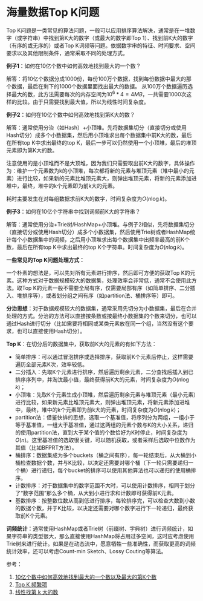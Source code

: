 # 海量数据Top K问题


Top K问题是一类常见的算法问题，一般可以应用排序算法解决，通常是在一堆数字（或字符串）中找到第K大的数字（或最大的数字即Top 1）、找到前K大的数字（有序的或无序的）或者Top K词频等问题。依据数字串的特征、时间要求、空间要求以及其他限制条件，通常采取不同的处理方式。

**例子1**：如何在10亿个数中如何高效地找到最大的一个数？

解答：将10亿个数据分成1000份，每份100万个数据，找到每份数据中最大的那个数据，最后在剩下的1000个数据里面找出最大的数据。 从100万个数据遍历选择最大的数，此方法需要每次的内存空间为$10^6*4=4MB$，一共需要1000次这样的比较。由于只需要找到最大值，所以为线性时间复杂度。

**例子2**：如何在10亿个数中如何高效地找到第K大的数？

解答：通常使用分治（如Hash）+小顶堆。先将数据集切分（直接切分或使用Hash切分）成多个小数据集，然后用小顶堆求出每个数据集中前K大的数，最后在所有top K中求出最终的top K，最后一步可以仍然使用一个小顶堆，最后的堆顶元素即为第K大的数。

注意使用的是小顶堆而不是大顶堆，因为我们只需要取出前K大的数字，具体操作为：维护一个元素数为k的小顶堆，每次都将新的元素与堆顶元素（堆中最小的元素）进行比较，如果新的元素比堆顶元素大，则弹出堆顶元素，将新的元素添加进堆中，最终，堆中的k个元素即为前k大的元素。

耗时主要发生在对每组数据求前K大的数字，时间复杂度为$O(n \log k)$。

**例子3**：如何在10亿个字符串中找到词频前K大的字符串？

解答：通常使用分治+Trie树/HashMap+小顶堆。与例子2相似，先将数据集切分（直接切分或使用Hash切分）成多个小数据集，然后使用Trie树或者HashMap统计每个小数据集中的词频，之后用小顶堆求出每个数据集中出频率最高的前K个数，最后在所有top K中求出最终的top K个字符串。时间复杂度为$O(n \log k)$。

**一些常见的Top K问题处理方式：**

一个朴素的想法是，可以先对所有元素进行排序，然后即可方便的获取Top K的元素。这种方式对于数据规模较大的数据集，处理效率会非常低，通常不会使用此方法。取Top K的元素一般不需要全局有序，仅需要局部有序（如简单排序、二分插入、堆排序等），或者划分组之间有序（如partition法、桶排序等）即可。

**分治思想**：对于数据规模较大的数据集，通常采用先切分为小数据集，最后在合并处理的方式。分治的方法可以直接按条数或按最终小数据集的个数来切分，也可以通过Hash进行切分（比如需要将相同或某类元素放在同一个组，当然没有这个要求，也可以直接使用Hash切分）。

**Top K**：在切分后的数据集中，获取前K大的元素的有如下方法：
- 简单排序：可以通过冒泡排序或选择排序，获取前K个元素后停止，这样需要遍历全部元素K次，效率较低。
- 二分插入：先取K个元素进行排序，然后遍历剩余元素，二分查找后插入到已排序序列中，并淘汰最小值，最终获得前K大的元素，时间复杂度为$O(n \log k)$；
- 小顶堆：先取K个元素生成小顶堆，然后遍历剩余元素与堆顶元素（最小元素）进行比较，如果新元素比堆顶元素大，则弹出堆顶元素，将新元素添加进堆中，最终，堆中的k个元素即为前k大的元素，时间复杂度为$O(n \log k)$；
- partition法：借鉴快排的思想，选取一个基准值，将序列分为两组，一组小于等于基准值，一组大于基准值，通过这两组的元素个数与K的大小关系，递归的使用partition法，直到大于某个值的个数恰好为K时停止，时间复杂度为$O(n)$。这里基准值的选取很关键，可以随机获取，或者采样后选取中位数作为其值（比如BFPRT方法）。
- 桶排序：数据集成为多个buckets（桶之间有序），每一轮结束后，从大桶到小桶检查数据个数，并与K比较，以决定还需要对哪个桶（下一轮只需要递归一个桶）进行递归，每个bucket的排序可以使用其他算法也可以递归的使用桶排序。
- 计数排序：对于数据集中的数字范围不大时，可以使用计数排序，相同于划分了“数字范围”那么多个桶，从大到小进行求和计数即可获得前K元素。
- 基数排序：按整数位数从高到低进行排序，每轮排序完，可以检查大数到小数的数据个数，并于K比较，以决定还需要对哪个数字进行下一轮递归，最终获取前K个元素。

**词频统计**：通常使用HashMap或者Trie树（前缀树、字典树）进行词频统计，如果字符串的类型很大，那么直接使用HashMap将占用过多空间，这时应考虑使用Trie树来进行统计。如果是在动态流中，愿意牺牲一些准确性，而获取更高的词频统计效率，还可以考虑Count-min Sketch、Lossy Couting等算法。

参考：
1. [10亿个数中如何高效地找到最大的一个数以及最大的第K个数](https://github.com/weitingyuk/LeetCode-Notes-Waiting/blob/main/2021-02-17/TopK.md)
2. [Top K 频繁项](https://soulmachine.gitbooks.io/system-design/content/cn/bigdata/heavy-hitters.html)
3. [线性找第 k 大的数](https://oi-wiki.org/basic/quick-sort/#%E7%BA%BF%E6%80%A7%E6%89%BE%E7%AC%AC-k-%E5%A4%A7%E7%9A%84%E6%95%B0)
